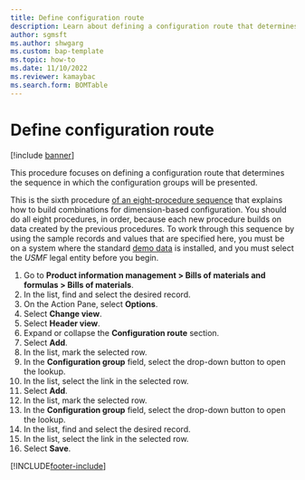 ```yaml
---
title: Define configuration route
description: Learn about defining a configuration route that determines the sequence in which the configuration groups will be presented.
author: sgmsft
ms.author: shwgarg
ms.custom: bap-template
ms.topic: how-to
ms.date: 11/10/2022
ms.reviewer: kamaybac  
ms.search.form: BOMTable 
---
```


# Define configuration route

[!include [banner](../../includes/banner.md)]

This procedure focuses on defining a configuration route that determines the sequence in which the configuration groups will be presented.

This is the sixth procedure [of an eight-procedure sequence](../dimension-based-product-configuration.md#sequence) that explains how to build combinations for dimension-based configuration. You should do all eight procedures, in order, because each new procedure builds on data created by the previous procedures. To work through this sequence by using the sample records and values that are specified here, you must be on a system where the standard [demo data](../../../fin-ops-core/fin-ops/get-started/demo-data.md) is installed, and you must select the *USMF* legal entity before you begin.

1. Go to **Product information management \> Bills of materials and formulas \> Bills of materials**.
2. In the list, find and select the desired record.
3. On the Action Pane, select **Options**.
4. Select **Change view**.
5. Select **Header view**.
6. Expand or collapse the **Configuration route** section.
7. Select **Add**.
8. In the list, mark the selected row.
9. In the **Configuration group** field, select the drop-down button to open the lookup.
10. In the list, select the link in the selected row.
11. Select **Add**.
12. In the list, mark the selected row.
13. In the **Configuration group** field, select the drop-down button to open the lookup.
14. In the list, find and select the desired record.
15. In the list, select the link in the selected row.
16. Select **Save**.



[!INCLUDE[footer-include](../../../includes/footer-banner.md)]